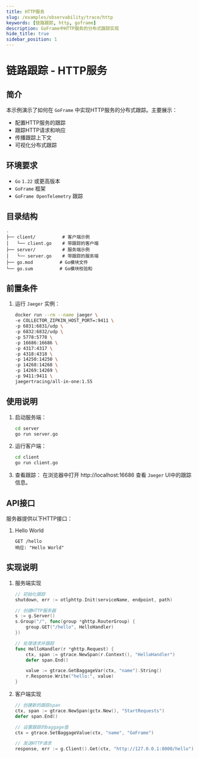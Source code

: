 ```yaml
---
title: HTTP服务
slug: /examples/observability/trace/http
keywords: [链路跟踪, http, goframe]
description: GoFrame中HTTP服务的分布式跟踪实现
hide_title: true
sidebar_position: 1
---
```


# 链路跟踪 - HTTP服务

## 简介

本示例演示了如何在 `GoFrame` 中实现HTTP服务的分布式跟踪。主要展示：
- 配置HTTP服务的跟踪
- 跟踪HTTP请求和响应
- 传播跟踪上下文
- 可视化分布式跟踪

## 环境要求

- `Go` `1.22` 或更高版本
- `GoFrame` 框架
- `GoFrame OpenTelemetry` 跟踪

## 目录结构

```text
.
├── client/          # 客户端示例
│   └── client.go    # 带跟踪的客户端
├── server/          # 服务端示例
│   └── server.go    # 带跟踪的服务端
├── go.mod          # Go模块文件
└── go.sum          # Go模块校验和
```


## 前置条件

1. 运行 `Jaeger` 实例：
   ```bash
   docker run --rm --name jaeger \
   -e COLLECTOR_ZIPKIN_HOST_PORT=:9411 \
   -p 6831:6831/udp \
   -p 6832:6832/udp \
   -p 5778:5778 \
   -p 16686:16686 \
   -p 4317:4317 \
   -p 4318:4318 \
   -p 14250:14250 \
   -p 14268:14268 \
   -p 14269:14269 \
   -p 9411:9411 \
   jaegertracing/all-in-one:1.55
   ```

## 使用说明

1. 启动服务端：
   ```bash
   cd server
   go run server.go
   ```

2. 运行客户端：
   ```bash
   cd client
   go run client.go
   ```

3. 查看跟踪：
   在浏览器中打开 http://localhost:16686 查看 `Jaeger` UI中的跟踪信息。

## API接口

服务器提供以下HTTP接口：

1. Hello World
   ```text
   GET /hello
   响应: "Hello World"
   ```

## 实现说明

1. 服务端实现
   ```go
   // 初始化跟踪
   shutdown, err := otlphttp.Init(serviceName, endpoint, path)

   // 创建HTTP服务器
   s := g.Server()
   s.Group("/", func(group *ghttp.RouterGroup) {
       group.GET("/hello", HelloHandler)
   })

   // 处理请求并跟踪
   func HelloHandler(r *ghttp.Request) {
       ctx, span := gtrace.NewSpan(r.Context(), "HelloHandler")
       defer span.End()

       value := gtrace.GetBaggageVar(ctx, "name").String()
       r.Response.Write("hello:", value)
   }
   ```

2. 客户端实现
   ```go
   // 创建新的跟踪span
   ctx, span := gtrace.NewSpan(gctx.New(), "StartRequests")
   defer span.End()

   // 设置跟踪的baggage值
   ctx = gtrace.SetBaggageValue(ctx, "name", "GoFrame")

   // 发送HTTP请求
   response, err := g.Client().Get(ctx, "http://127.0.0.1:8000/hello")
   ```
